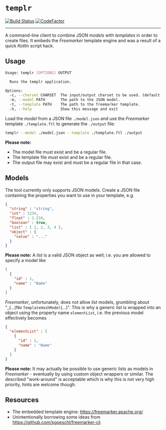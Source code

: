 # `templr`

[![Build Status](https://travis-ci.com/bvfnbk/templr.svg?branch=main)](https://travis-ci.com/bvfnbk/templr)
[![CodeFactor](https://www.codefactor.io/repository/github/bvfnbk/templr/badge)](https://www.codefactor.io/repository/github/bvfnbk/templr)

---

A command-line client to combine JSON _models_ with _templates_ in order to create files. It embeds the _Freemarker_
template engine and was a result of a quick _Kotlin_ script hack.

## Usage

```bash
Usage: templr [OPTIONS] OUTPUT

  Runs the templr application.

Options:
  -c, --charset CHARSET  The input/output charset to be used. (default: UTF-8)
  -m, --model PATH       The path to the JSON model.
  -t, --template PATH    The path to the freemarker template.
  -h, --help             Show this message and exit
```

Load the _model_ from a JSON file `./model.json` and use the _Freemarker_ template `./template.ftl` to generate
the `./output` file:

```bash
templr --model ./model.json --template ./template.ftl ./output
```

**Please note:**

* The model file must exist and be a regular file.
* The template file must exist and be a regular file.
* The output file may exist and must be a regular file in that case.

## Models

The tool currently only supports JSON models. Create a JSON file containing the properties you want to use in your
template, e.g.

```json
{
  "string" : "string",
  "int" : 1234,
  "float" : 1.234,
  "boolean" : true,
  "list" : [ 1, 2, 3, 4 ],
  "object" : {
    "value" : "..."
  }
}
```

**Please note:** A _list_ is a valid JSON object as well; i.e. you are allowed to specify a model like

```json
[
  {
    "id" : 1,
    "name" : "Name"
  }
]
```

_Freemarker_, unfortunately, does not allow _list_ models, grumbling about "_(...)No `TemplateHashModel`(...)". This is
why a generic _list_ is wrapped into an object using the property name `elementList`, i.e. the previous model
effectively becomes

```json
{
  "elementList" : [
    {
      "id" : 1,
      "name" : "Name"
    }
  ]
}
```

**Please note:** It may actually be possible to use generic lists as models in _Freemarker_ - eventually by using custom
object wrappers or similar. The described "work-around" is acceptable which is why this is not very high priority, hints
are welcome though.

## Resources

* The embedded template engine: https://freemarker.apache.org/
* Unintentionally borrowing some ideas from https://github.com/sgoeschl/freemarker-cli

